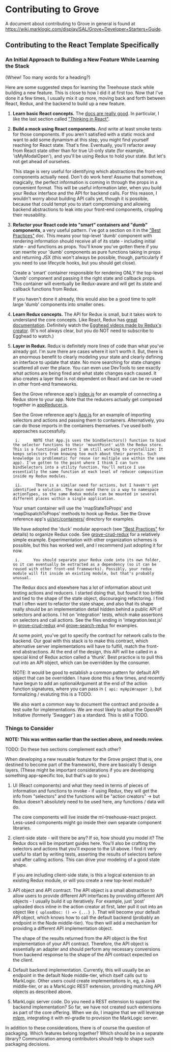 # Contributing to Grove

A document about contributing to Grove in general is found at https://wiki.marklogic.com/display/SAL/Grove+Developer+Starters+Guide.

## Contributing to the React Template Specifically

### An Initial Approach to Building a New Feature While Learning the Stack

(Whew! Too many words for a heading?)

Here are some suggested steps for learning the Treehouse stack while building a new feature. This is close to how I did it at first too. Now that I've done it a few times, I usually mix it up more, moving back and forth between React, Redux, and the backend to build up a new feature.
 
1. **Learn basic React concepts.** The [docs are really good](https://reactjs.org/docs/hello-world.html). In particular, I like the last section called ["Thinking in React"](https://reactjs.org/docs/thinking-in-react.html).

2. **Build a mock using React components.** And write at least smoke tests for those components. If you aren't satisfied with a static mock and want to add some dynamism at this step, you might find yourself reaching for React state. That's fine. Eventually, you'll refactor away from React state other than for true UI-only state (for example, 'isMyModalOpen'), and you'll be using Redux to hold your state. But let's not get ahead of ourselves.

    This stage is very useful for identifying which abstractions the front-end components actually need. Don't do work here! Assume that somehow, magically, the perfect information is coming in through the props in a convenient format. This will be useful information later, when you build your Redux interface and the API for backend calls. For this reason, I wouldn't worry about building API calls yet, though it is possible, because that could tempt you to start compromising and allowing backend abstractions to leak into your front-end components, crippling their reusability.

3. **Refactor your React code into "smart" containers and "dumb" components**, a very useful pattern. I've got a section on it in the ["Best Practices"](docs/BEST_PRACTICES.markdown) doc. This means your top-level 'dumb' component with rendering information should receive all of its state - including initial state - and functions as props. You'll know you've gotten there if you can rewrite your 'dumb' components as pure functions taking in props and returning JSX (this won't always be possible, though, particularly if you need to use lifecycle hooks, but you should get close).

    Create a 'smart' container responsible for rendering ONLY the top-level 'dumb' component and passing it the right state and callback props. This container will eventually be Redux-aware and will get its state and callback functions from Redux.

    If you haven't done it already, this would also be a good time to split large 'dumb' components into smaller ones.

4. **Learn Redux concepts.** The API for Redux is small, but it takes work to understand the core concepts. Like React, Redux has [great documentation](https://redux.js.org/). Definitely watch the [Egghead videos made by Redux's creator](https://egghead.io/series/getting-started-with-redux). (It's not always clear, but you do NOT need to subscribe to Egghead to watch.)

5. **Layer in Redux.** Redux is definitely more lines of code than what you've already got. I'm sure there are cases where it isn't worth it. But, there is an enormous benefit to clearly modeling your state and clearly defining an interface to update that state. No more searching for state changes scattered all over the place. You can even use DevTools to see exactly what actions are being fired and what state changes each caused. It also creates a layer that is not dependent on React and can be re-used in other front-end frameworks.

    See the Grove reference app's [index.js](ui/src/index.js) for an example of connecting a Redux store to your app. Note that the reducers actually get composed together in [appReducer.js](ui/src/appReducer.js).

    See the Grove reference app's [App.js](ui/src/App.js) for an example of importing selectors and actions and passing them to containers. Alternatively, you can do those imports in the containers themselves. I've used both approaches successfully.

        i.      NOTE that App.js uses the bindSelectors() function to bind the selector functions to their 'mountPoint' with the Redux store. This is a functional pattern I am still working to crystallize: It keeps selectors from knowing too much about their parents. Such knowledge is problematic for reuse (or multiple use within the same app). I've gotten to the point where I think I can turn bindSelectors into a utility function. You'll notice I use essentially the same function at each level of reducer composition inside my Redux modules.

        ii.      There is a similar need for actions, but I haven't yet identified a solution. The main need there is a way to namespace actionTypes, so the same Redux module can be mounted in several different places within a single application.

    Your smart container will use the 'mapStateToProps' and 'mapDispatchToProps' methods to hook up Redux. See the Grove reference app's [ui/src/containers/](ui/src/containers/) directory for examples.

    We have adopted the 'duck' modular approach (see ["Best Practices"](docs/BEST_PRACTICES.markdown) for details) to organize Redux code. See [grove-crud-redux](https://project.marklogic.com/repo/users/pmcelwee/repos/grove-crud-redux/browse) for a relatively simple example. Experimentation with other organization schemes is possible, but this has worked well, and I recommend just adopting it for now.

        i.      You should separate your Redux code into its own folder, so it can eventually be extracted as a dependency (so it can be reused with other front-end frameworks). Possibly, your redux module will fit inside an existing module, but that's probably unusual.

    The Redux docs and elsewhere has a lot of information about unit testing actions and reducers. I started doing that, but found it too brittle and tied to the shape of the state object, discouraging refactoring. I find that I often want to refactor the state shape, and also that its shape really should be an implementation detail hidden behind a public API of selectors and actions. I hit on 'integration' tests, which make assertions on selectors and call actions. See the files ending in 'integration.test.js' in [grove-crud-redux](https://project.marklogic.com/repo/users/pmcelwee/repos/grove-crud-redux/browse) and [grove-search-redux](https://project.marklogic.com/repo/projects/NACW/repos/grove-search-redux/browse) for examples.

    At some point, you've got to specify the contract for network calls to the backend. Our goal with this stack is to make this contract, which alternative server implementations will have to fulfill, match the front-end abstractions. At the end of the design, this API will be called in a special kind of Redux action called a 'thunk'. Best practice is to pull this out into an API object, which can be overridden by the consumer.

      NOTE: It would be good to establish a common pattern for default API object that can be overridden. I have done this a few times, and recently have begun to add an optionalArgument at the end of the action function signatures, where you can pass in `{ api: myApiWrapper }`, but formalizing / evaluting this is a TODO.

      We also want a common way to document the contract and provide a test suite for implementations. We are most likely to adopt the OpenAPI Initiative (formerly 'Swagger') as a standard. This is still a TODO.

### Things to Consider

**NOTE: This was written earlier than the section above, and needs review.**

TODO: Do these two sections complement each other?

When developing a new reusable feature for the Grove project (that is, one destined to become part of the framework), there are basically 5 design layers. (These might be important considerations if you are developing something app-specific too, but that's up to you.)

1. UI (React components) and what they need in terms of pieces of information and functions to invoke - if using Redux, they will get the info from "selectors" and the functions will be "action creators" -> but Redux doesn't absolutely need to be used here, any functions / data will do.

    The core components will live inside the ml-treehouse-react project. Less-used components might go inside their own separate component libraries.

2. client-side state - will there be any? If so, how should you model it? The Redux docs will be important guides here. You'll also be crafting the selectors and actions that you'll expose to the UI above. I find it very useful to start by writing tests, asserting the results of selectors before and after calling actions. This can drive your modeling of a good state shape.

    If you are including client-side state, is this a logical extension to an existing Redux module, or will you create a new top-level module?

3. API object and API contract. The API object is a small abstraction to allow users to provide different API interfaces by providing different API objects - I usually build it up iteratively. For example, just 'post' uploaded docs inline in the action creator at first, later pull it out into an object like `{ uploadDoc: () => {...} }`. That will become your default API object, which knows how to call the default backend (probably an endpoint in the Node middle-tier). You then will add a mechanism for providing a different API implementation object.

    The shape of the results returned from the API object is the   first implementation of your API contract. Therefore, the API object is essentially an adapter and should perform any necessary conversions from backend response to the shape of   the API contract expected on the client.

4. Default backend implementation. Currently, this will usually be an endpoint in the default Node middle-tier, which itself calls out to MarkLogic. Other users could create implementations in, eg, a Java middle-tier, or as a MarkLogic REST extension, providing matching API objects as described above.

5. MarkLogic server code. Do you need a REST extension to support the backend implementation? So far, we have not created such extensions as part of the core offering. When we do, I imagine that we will leverage [mlpm](https://github.com/joemfb/mlpm), integrating it with ml-gradle to provision the MarkLogic server.

In addition to these considerations, there is of course the question of packaging. Which features belong together? Which should be in a separate library? Communication among contributors should help to shape such packaging decisions.
